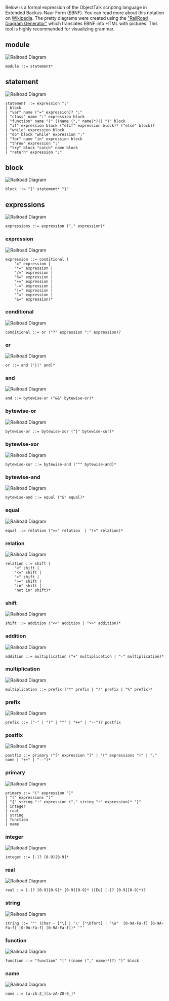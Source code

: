 Below is a formal expression of the ObjectTalk scripting language in
Extended Backus–Naur Form (EBNF). You can read more about this
notation on [Wikipedia](https://en.wikipedia.org/wiki/Extended_Backus–Naur_form). The pretty diagrams were created using
the ["RailRoad Diagram Generator"](https://www.bottlecaps.de/rr/ui)
which translates EBNF into HTML with pictures. This tool is highly
recommended for visualizing grammar.

## module
![Railroad Diagram](img/module.png)

    module ::= statement*

## statement
![Railroad Diagram](img/statement.png)

	statement ::= expression ";"
	| block
	| "var" name ("=" expression)? ";"
	| "class" name ":" expression block
	| "function" name "(" ((name ("," name)*)?) ")" block
	| "if" expression block ("elif" expression block)* ("else" block)?
	| "while" expression block
	| "do" block "while" expression ";"
	| "for" name "in" expression block
	| "throw" expression ";"
	| "try" block "catch" name block
	| "return" expression ";"

## block
![Railroad Diagram](img/block.png)

    block ::= "{" statement* "}"

## expressions
![Railroad Diagram](img/expressions.png)

    expressions ::= expression ("," expression)*

### expression
![Railroad Diagram](img/expression.png)

    expression ::= conditional (
        "=" expression |
        "*=" expression |
        "/=" expression |
        "%=" expression |
        "+=" expression |
        "-=" expression |
        "|=" expression |
        "^=" expression |
        "&=" expression)*

### conditional
![Railroad Diagram](img/conditional.png)

    conditional ::= or ("?" expression ":" expression)?

### or
![Railroad Diagram](img/or.png)

    or ::= and ("||" and)*

### and
![Railroad Diagram](img/and.png)

    and ::= bytewise-or ("&&" bytewise-or)*

### bytewise-or
![Railroad Diagram](img/bytewise-or.png)

    bytewise-or ::= bytewise-xor ("|" bytewise-xor)*

### bytewise-xor
![Railroad Diagram](img/bytewise-xor.png)

    bytewise-xor ::= bytewise-and ("^" bytewise-and)*

### bytewise-and
![Railroad Diagram](img/bytewise-and.png)

    bytewise-and ::= equal ("&" equal)*

### equal
![Railroad Diagram](img/equal.png)

    equal ::= relation ("==" relation  | "!=" relation)*

### relation
![Railroad Diagram](img/relation.png)

    relation ::= shift (
        "<" shift |
        "<=" shift |
        ">" shift |
        ">=" shift |
        "in" shift |
        "not in" shift)*

### shift
![Railroad Diagram](img/shift.png)

    shift ::= addition ("<<" addition | ">>" addition)*

### addition
![Railroad Diagram](img/addition.png)

    addition ::= multiplication ("+" multiplication | "-" multiplication)*

### multiplication
![Railroad Diagram](img/multiplication.png)

    multiplication ::= prefix ("*" prefix | "/" prefix | "%" prefix)*

### prefix
![Railroad Diagram](img/prefix.png)

    prefix ::= ("-" | "!" | "^" | "++" | "--")? postfix

### postfix
![Railroad Diagram](img/postfix.png)

    postfix ::= primary ("[" expression "]" | "(" expressions ")" | "." name | "++" | "--")*

### primary
![Railroad Diagram](img/primary.png)

    primary ::= "(" expression ")"
    | "[" expressions "]"
    | "{" string ":" expression ("," string ":" expression)* "}"
    | integer
    | real
    | string
    | function
    | name

### integer
![Railroad Diagram](img/integer.png)

    integer ::= [-]? [0-9][0-9]*

### real
![Railroad Diagram](img/real.png)

    real ::= [-]? [0-9][0-9]*.[0-9][0-9]* ([Ee] [-]? [0-9][0-9]*)?

### string
![Railroad Diagram](img/string.png)

    string ::= '"' (Char - ["\] | '\' ["\bfnrt] | "\u"  [0-9A-Fa-f] [0-9A-Fa-f] [0-9A-Fa-f] [0-9A-Fa-f])* '"'

### function
![Railroad Diagram](img/function.png)

	function ::= "function" "(" ((name ("," name)*)?) ")" block


### name
![Railroad Diagram](img/name.png)

    name ::= [a-zA-Z_][a-zA-Z0-9_]*
